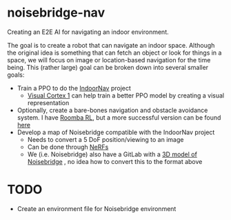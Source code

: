 # noisebridge-nav
Creating an E2E AI for navigating an indoor environment.

The goal is to create a robot that can navigate an indoor space. Although the original idea is something that can fetch an object or look for things in a space, we will focus on image or location-based navigation for the time being. 
This (rather large) goal can be broken down into several smaller goals:
- Train a PPO to do the [IndoorNav](https://github.com/facebookresearch/habitat-lab) project
    - [Visual Cortex 1](https://github.com/facebookresearch/eai-vc)  can help train a better PPO model by creating a visual representation
- Optionally, create a bare-bones navigation and obstacle avoidance system. I have [Roomba RL](https://github.com/tmelanson17/roomba-rl), but a more successful version can be found [here](https://www.youtube.com/@robotmania8896/videos)
- Develop a map of Noisebridge compatible with the IndoorNav project
    - Needs to convert a 5 DoF position/viewing to an image
    - Can be done through [NeRFs](https://www.matthewtancik.com/nerf)
    - We (i.e. Noisebridge) also have a GitLab with a [3D model of Noisebridge](https://gitlab.com/unityversity/simbridge) , no idea how to convert this to the format above

# TODO

- Create an environment file for Noisebridge environment
